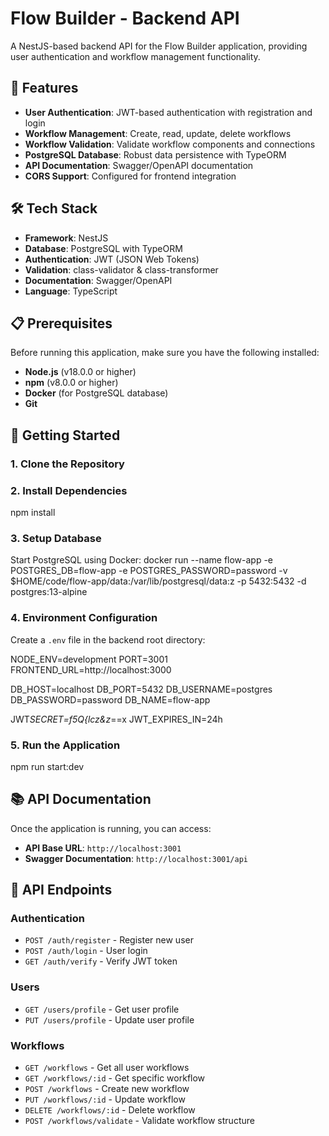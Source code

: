 # Flow Builder - Backend API

A NestJS-based backend API for the Flow Builder application, providing user authentication and workflow management functionality.

## 🚀 Features

- **User Authentication**: JWT-based authentication with registration and login
- **Workflow Management**: Create, read, update, delete workflows
- **Workflow Validation**: Validate workflow components and connections
- **PostgreSQL Database**: Robust data persistence with TypeORM
- **API Documentation**: Swagger/OpenAPI documentation
- **CORS Support**: Configured for frontend integration

## 🛠️ Tech Stack

- **Framework**: NestJS
- **Database**: PostgreSQL with TypeORM
- **Authentication**: JWT (JSON Web Tokens)
- **Validation**: class-validator & class-transformer
- **Documentation**: Swagger/OpenAPI
- **Language**: TypeScript

## 📋 Prerequisites

Before running this application, make sure you have the following installed:

- **Node.js** (v18.0.0 or higher)
- **npm** (v8.0.0 or higher)
- **Docker** (for PostgreSQL database)
- **Git**

## 🏁 Getting Started

### 1. Clone the Repository

### 2. Install Dependencies

npm install

### 3. Setup Database

Start PostgreSQL using Docker:
docker run --name flow-app
-e POSTGRES_DB=flow-app
-e POSTGRES_PASSWORD=password
-v $HOME/code/flow-app/data:/var/lib/postgresql/data:z
-p 5432:5432
-d postgres:13-alpine

### 4. Environment Configuration

Create a `.env` file in the backend root directory:

NODE_ENV=development
PORT=3001
FRONTEND_URL=http://localhost:3000

DB_HOST=localhost
DB_PORT=5432
DB_USERNAME=postgres
DB_PASSWORD=password
DB_NAME=flow-app

JWT*SECRET=f5Q{lcz&z*==x
JWT_EXPIRES_IN=24h

### 5. Run the Application

npm run start:dev

## 📚 API Documentation

Once the application is running, you can access:

- **API Base URL**: `http://localhost:3001`
- **Swagger Documentation**: `http://localhost:3001/api`

## 🔗 API Endpoints

### Authentication

- `POST /auth/register` - Register new user
- `POST /auth/login` - User login
- `GET /auth/verify` - Verify JWT token

### Users

- `GET /users/profile` - Get user profile
- `PUT /users/profile` - Update user profile

### Workflows

- `GET /workflows` - Get all user workflows
- `GET /workflows/:id` - Get specific workflow
- `POST /workflows` - Create new workflow
- `PUT /workflows/:id` - Update workflow
- `DELETE /workflows/:id` - Delete workflow
- `POST /workflows/validate` - Validate workflow structure
